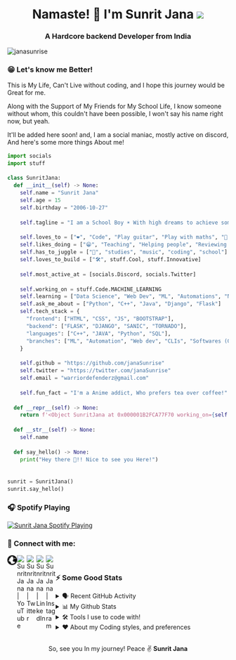 <h1 align="center">Namaste! 👋 I'm Sunrit Jana <img src="https://media.giphy.com/media/mGcNjsfWAjY5AEZNw6/giphy.gif" width="50"></h1>
<h3 align="center">A Hardcore backend Developer from India</h3>

<p align="left"> <img src="https://komarev.com/ghpvc/?username=janasunrise" alt="janasunrise" /> </p>

### 😁 Let's know me Better!
This is My Life, Can't Live without coding, and I hope this journey would be Great for me.

Along with the Support of My Friends for My School Life, I know someone without whom, this couldn't have been possible, I won't say his name right now, but yeah.

It'll be added here soon! and, I am a social maniac, mostly active on discord, And here's some more things About me!

```python
import socials
import stuff

class SunritJana:
  def __init__(self) -> None:
    self.name = "Sunrit Jana"
    self.age = 15
    self.birthday = "2006-10-27"

    self.tagline = "I am a School Boy ☀️ With high dreams to achieve something great!"

    self.loves_to = ["❤️", "Code", "Play guitar", "Play with maths", "🔭 Explore new things"]
    self.likes_doing = ["😁", "Teaching", "Helping people", "Reviewing others' Code"]
    self.has_to_juggle = ["🔮", "studies", "music", "coding", "school"]
    self.loves_to_build = ["🛠️", stuff.Cool, stuff.Innovative]
    
    self.most_active_at = [socials.Discord, socials.Twitter]

    self.working_on = stuff.Code.MACHINE_LEARNING
    self.learning = ["Data Science", "Web Dev", "ML", "Automations", "NextJS"]
    self.ask_me_about = ["Python", "C++", "Java", "Django", "Flask"]
    self.tech_stack = {
      "frontend": ["HTML", "CSS", "JS", "BOOTSTRAP"],
      "backend": ["FLASK", "DJANGO", "SANIC", "TORNADO"],
      "languages": ["C++", "JAVA", "Python", "SQL"],
      "branches": ["ML", "Automation", "Web dev", "CLIs", "Softwares (GUI)"],
    }
    
    self.github = "https://github.com/janaSunrise"
    self.twitter = "https://twitter.com/janaSunrise"
    self.email = "warriordefenderz@gmail.com"
    
    self.fun_fact = "I'm a Anime addict, Who prefers tea over coffee!"
  
  def __repr__(self) -> None:
    return f'<Object SunritJana at 0x000001B2FCA77F70 working_on={self.working_on} active_at={self.most_active_at}>'
    
  def __str__(self) -> None:
    self.name
    
  def say_hello() -> None:
    print("Hey there 🙋‍!! Nice to see you Here!")
    

sunrit = SunritJana()
sunrit.say_hello()
```

### 🎧 Spotify Playing

[<img src="https://spotify-activity.warriordefenderz.vercel.app/api/spotify" alt="Sunrit Jana Spotify Playing" width="400" />](https://open.spotify.com/user/qy9jhr85so9g8pr6zz7aizc6x)

### 🔗 Connect with me:

[<img align="left" alt="Sunrit Jana" width="22px" src="https://raw.githubusercontent.com/iconic/open-iconic/master/svg/globe.svg" />][website]
[<img align="left" alt="Sunrit Jana | YouTube" width="22px" src="https://cdn.jsdelivr.net/npm/simple-icons@v3/icons/youtube.svg" />][youtube]
[<img align="left" alt="Sunrit Jana | Twitter" width="22px" src="https://cdn.jsdelivr.net/npm/simple-icons@v3/icons/twitter.svg" />][twitter]
[<img align="left" alt="Sunrit Jana | LinkedIn" width="22px" src="https://cdn.jsdelivr.net/npm/simple-icons@v3/icons/linkedin.svg" />][linkedin]
[<img align="left" alt="Sunrit Jana | Instagram" width="22px" src="https://cdn.jsdelivr.net/npm/simple-icons@v3/icons/instagram.svg" />][instagram]

<br />

### :zap: Some Good Stats

<details>
  <summary>🗣 Recent GitHub Activity</summary>
  
<!--START_SECTION:activity-->
1. 🎉 Merged PR [#3](https://github.com/janaSunrise/HypeMaths/pull/3) in [janaSunrise/HypeMaths](https://github.com/janaSunrise/HypeMaths)
2. 🎉 Merged PR [#2](https://github.com/janaSunrise/HypeMaths/pull/2) in [janaSunrise/HypeMaths](https://github.com/janaSunrise/HypeMaths)
<!--END_SECTION:activity-->
</details>

<details>
  <summary>📊 My Github Stats</summary>
 
  <p><img src="https://github-readme-stats.warriordefenderz.vercel.app/api?username=janasunrise&show_icons=true&include_all_commits=true&line_height=25" alt="janasunrise" /></p>
  
  <p><img align="center" src="https://github-readme-streak-stats.herokuapp.com/?user=janasunrise&" alt="janaSunrise" /></p>
  
  <p align="left"> <a href="https://github.com/janaSunrise"><img src="https://github-profile-trophy.vercel.app/?username=janaSunrise" alt="janaSunrise" /></a> </p>

</details>

<details>
  <summary> 🛠 Tools I use to code with! </summary>

- UI / UX

  <img src="https://www.vectorlogo.zone/logos/figma/figma-icon.svg" alt="figma" width="40" height="40"/>  

- Frontend

  <img src="https://devicons.github.io/devicon/devicon.git/icons/html5/html5-original-wordmark.svg" alt="html5" width="40" height="40"/>
  <img src="https://devicons.github.io/devicon/devicon.git/icons/css3/css3-original-wordmark.svg" alt="css3" width="40" height="40"/>
  <img src="https://devicons.github.io/devicon/devicon.git/icons/bootstrap/bootstrap-plain.svg" alt="bootstrap" width="40" height="40"/>
  <img src="https://raw.githubusercontent.com/gilbarbara/logos/804dc257b59e144eaca5bc6ffd16949752c6f789/logos/bulma.svg" alt="bulma" width="40" height="40"/>
  <img src="https://raw.githubusercontent.com/prplx/svg-logos/5585531d45d294869c4eaab4d7cf2e9c167710a9/svg/materialize.svg" alt="materialize" width="40" height="40"/>
  <img src="https://www.chartjs.org/media/logo-title.svg" alt="chartjs" width="40" height="40"/>

- Backend

  <img src="https://devicons.github.io/devicon/devicon.git/icons/django/django-original.svg" alt="django" width="40" height="40"/>
  <img src="https://www.vectorlogo.zone/logos/pocoo_flask/pocoo_flask-icon.svg" alt="flask" width="40" height="40"/> 
  
- Programming Languages
  
  <img src="https://devicons.github.io/devicon/devicon.git/icons/c/c-original.svg" alt="c" width="40" height="40"/>
  <img src="https://devicons.github.io/devicon/devicon.git/icons/cplusplus/cplusplus-original.svg" alt="cplusplus" width="40" height="40"/>
  <img src="https://devicons.github.io/devicon/devicon.git/icons/java/java-original-wordmark.svg" alt="java" width="40" height="40"/>
  <img src="https://devicons.github.io/devicon/devicon.git/icons/python/python-original.svg" alt="python" width="40" height="40"/> 
  <img src="https://cdn.worldvectorlogo.com/logos/arduino-1.svg" alt="arduino" width="40" height="40"/>
 
- Databases
  
  <img src="https://devicons.github.io/devicon/devicon.git/icons/mysql/mysql-original-wordmark.svg" alt="mysql" width="40" height="40"/> 
  <img src="https://www.vectorlogo.zone/logos/firebase/firebase-icon.svg" alt="firebase" width="40" height="40"/>

- Cloud

  <img src="https://www.vectorlogo.zone/logos/microsoft_azure/microsoft_azure-icon.svg" alt="azure" width="40" height="40"/>
  <img src="https://www.vectorlogo.zone/logos/google_cloud/google_cloud-icon.svg" alt="gcp" width="40" height="40"/> 


- Frameworks
  - Frontend
  
    <img src="https://www.vectorlogo.zone/logos/gatsbyjs/gatsbyjs-icon.svg" alt="gatsby" width="40" height="40"/>
  
  - AI / ML

    <img src="https://www.vectorlogo.zone/logos/tensorflow/tensorflow-icon.svg" alt="tensorflow" width="40" height="40"/>
    <img src="https://www.vectorlogo.zone/logos/pytorch/pytorch-icon.svg" alt="pytorch" width="40" height="40"/> 

- Others

  <img src="https://www.vectorlogo.zone/logos/git-scm/git-scm-icon.svg" alt="git" width="40" height="40"/> 
  <img src="https://devicons.github.io/devicon/devicon.git/icons/linux/linux-original.svg" alt="linux" width="40" height="40"/> 
  <img src="https://www.vectorlogo.zone/logos/gnu_bash/gnu_bash-icon.svg" alt="bash" width="40" height="40"/>
  <img src="https://download.blender.org/branding/community/blender_community_badge_white.svg" alt="blender" width="40" height="40"/>
  <img src="https://devicons.github.io/devicon/devicon.git/icons/docker/docker-original-wordmark.svg" alt="docker" width="40" height="40"/>
  <img src="https://www.vectorlogo.zone/logos/grafana/grafana-icon.svg" alt="grafana" width="40" height="40"/>
  <img src="https://www.vectorlogo.zone/logos/heroku/heroku-icon.svg" alt="heroku" width="40" height="40"/>

</details>

<details>
  <summary>❤️ About my Coding styles, and preferences </summary>
  <br />

  <!--START_SECTION:waka-->
![Lines of code](https://img.shields.io/badge/From%20Hello%20World%20I%27ve%20Written-1.4%20million%20lines%20of%20code-blue)

**🐱 My Github Data** 

> 🏆 1,224 Contributions in the Year 2020
 > 
> 📦 0 Bytes Used in Github's Storage 
 > 
> 🚫 Not Opted to Hire
 > 
> 📜 36 Public Repositories 
 > 
> 🔑 0 Private Repositories  
 > 
**I'm an Early 🐤** 

```text
🌞 Morning    50 commits     ████░░░░░░░░░░░░░░░░░░░░░   16.89% 
🌆 Daytime    136 commits    ███████████░░░░░░░░░░░░░░   45.95% 
🌃 Evening    105 commits    ████████░░░░░░░░░░░░░░░░░   35.47% 
🌙 Night      5 commits      ░░░░░░░░░░░░░░░░░░░░░░░░░   1.69%

```
📅 **I'm Most Productive on Wednesday** 

```text
Monday       54 commits     ████░░░░░░░░░░░░░░░░░░░░░   18.24% 
Tuesday      41 commits     ███░░░░░░░░░░░░░░░░░░░░░░   13.85% 
Wednesday    84 commits     ███████░░░░░░░░░░░░░░░░░░   28.38% 
Thursday     53 commits     ████░░░░░░░░░░░░░░░░░░░░░   17.91% 
Friday       27 commits     ██░░░░░░░░░░░░░░░░░░░░░░░   9.12% 
Saturday     16 commits     █░░░░░░░░░░░░░░░░░░░░░░░░   5.41% 
Sunday       21 commits     █░░░░░░░░░░░░░░░░░░░░░░░░   7.09%

```


📊 **This Week I Spent My Time On** 

```text
⌚︎ Time Zone: Asia/Kolkata

💬 Programming Languages: 
Python                   12 hrs 4 mins       ██████████████████████░░░   88.73% 
Markdown                 1 hr 4 mins         ██░░░░░░░░░░░░░░░░░░░░░░░   7.88% 
Other                    11 mins             ░░░░░░░░░░░░░░░░░░░░░░░░░   1.42% 
Git Config               4 mins              ░░░░░░░░░░░░░░░░░░░░░░░░░   0.55% 
CSV                      3 mins              ░░░░░░░░░░░░░░░░░░░░░░░░░   0.49%

🔥 Editors: 
PyCharm                  11 hrs 47 mins      █████████████████████░░░░   86.7% 
PyCharmCore              1 hr 22 mins        ██░░░░░░░░░░░░░░░░░░░░░░░   10.13% 
VS Code                  25 mins             ░░░░░░░░░░░░░░░░░░░░░░░░░   3.17%

🐱‍💻 Projects: 
HypeMaths                9 hrs 24 mins       █████████████████░░░░░░░░   69.19% 
learning-sklearn         1 hr 31 mins        ██░░░░░░░░░░░░░░░░░░░░░░░   11.25% 
Cathy                    1 hr 21 mins        ██░░░░░░░░░░░░░░░░░░░░░░░   10.0% 
hypixelio                1 hr 11 mins        ██░░░░░░░░░░░░░░░░░░░░░░░   8.78% 
Unknown Project          5 mins              ░░░░░░░░░░░░░░░░░░░░░░░░░   0.65%

💻 Operating System: 
Linux                    13 hrs 36 mins      █████████████████████████   100.0%

```

**I Mostly Code in Python** 

```text
Python                   19 repos            █████████████████░░░░░░░░   70.37% 
JavaScript               3 repos             ██░░░░░░░░░░░░░░░░░░░░░░░   11.11% 
SCSS                     1 repo              █░░░░░░░░░░░░░░░░░░░░░░░░   3.7% 
Dockerfile               1 repo              █░░░░░░░░░░░░░░░░░░░░░░░░   3.7% 
C                        1 repo              █░░░░░░░░░░░░░░░░░░░░░░░░   3.7%

```


**Timeline**

![Chart not found](https://raw.githubusercontent.com/janaSunrise/janaSunrise/master/charts/bar_graph.png) 


<!--END_SECTION:waka-->
  
</details>

<br />

<div align="center">
  
  So, see you In my journey! Peace ✌️
  __Sunrit Jana__
  
</div>

[website]: https://sunritjana.now.sh
[twitter]: https://twitter.com/janaSunrise
[youtube]: https://youtube.com/UC3S4lcSvaSIiT3uSRSi7uCQ
[instagram]: https://instagram.com/dare.me_bro
[linkedin]: https://www.linkedin.com/in/sunrit-jana-785605197/

